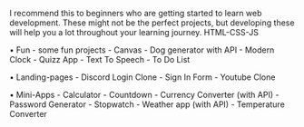 I recommend this to beginners who are getting started to learn web development. 
These might not be the perfect projects, but developing these will help you a lot throughout your learning journey.
HTML-CSS-JS

• Fun - some fun projects
	- Canvas
	- Dog generator with API
	- Modern Clock
	- Quizz App
	- Text To Speech
	- To Do List

• Landing-pages
	- Discord Login Clone
	- Sign In Form
	- Youtube Clone

• Mini-Apps
	- Calculator
	- Countdown
	- Currency Converter (with API)
	- Password Generator
 	- Stopwatch
	- Weather app (with API)
	- Temperature Converter
	